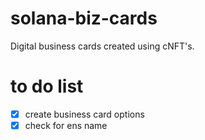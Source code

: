 # solana-biz-cards

Digital business cards created using cNFT's.

# to do list

- [x] create business card options
- [x] check for ens name
